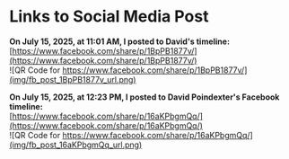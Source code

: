 # Links to Social Media Post
**On July 15, 2025, at 11:01 AM, I posted to David's timeline:**  
[https://www.facebook.com/share/p/1BpPB1877v/](https://www.facebook.com/share/p/1BpPB1877v/)  
 ![QR Code for https://www.facebook.com/share/p/1BpPB1877v/](img/fb_post_1BpPB1877v_url.png)



**On July 15, 2025, at 12:23 PM, I posted to David Poindexter's Facebook timeline:**  
[https://www.facebook.com/share/p/16aKPbgmQq/](https://www.facebook.com/share/p/16aKPbgmQq/)  
 ![QR Code for https://www.facebook.com/share/p/16aKPbgmQq/](img/fb_post_16aKPbgmQq_url.png)